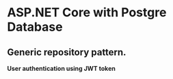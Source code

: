 ﻿# ASP.NET Core with Postgre Database
## Generic repository pattern.

**User authentication using JWT token**
